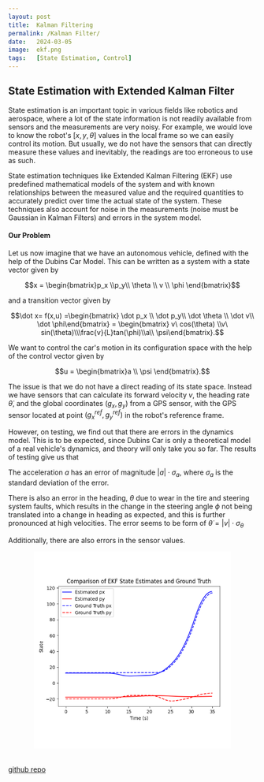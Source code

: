 ```yaml
---
layout: post
title:  Kalman Filtering
permalink: /Kalman Filter/
date:   2024-03-05
image:  ekf.png
tags:   [State Estimation, Control]
---
```

## State Estimation with Extended Kalman Filter

State estimation is an important topic in various fields like robotics and aerospace, where a lot of the state information is not readily available from sensors and the measurements are very noisy. For example, we would love to know the robot's $[x,y,\theta]$ values in the local frame so we can easily control its motion. But usually, we do not have the sensors that can directly measure these values and inevitably, the readings are too erroneous to use as such.

State estimation techniques like Extended Kalman Filtering (EKF) use predefined mathematical models of the system and with known relationships between the measured value and the required quantities to accurately predict over time the actual state of the system. These techniques also account for noise in the measurements (noise must be Gaussian in Kalman Filters) and errors in the system model.

#### Our Problem

Let us now imagine that we have an autonomous vehicle, defined with the help of the Dubins Car Model. This can be written as a system with a state vector given by

$$x = \begin{bmatrix}p_x \\p_y\\ \theta \\ v \\ \phi \end{bmatrix}$$

and a transition vector given by

$$\dot x= f(x,u) =\begin{bmatrix} \dot p_x \\ \dot p_y\\ \dot \theta \\ \dot v\\ \dot \phi\end{bmatrix} = \begin{bmatrix} v\ cos(\theta) \\v\ sin(\theta)\\\frac{v}{L}tan(\phi)\\a\\ \psi\end{bmatrix}.$$

We want to control the car's motion in its configuration space with the help of the control vector given by

$$u = \begin{bmatrix}a \\ \psi \end{bmatrix}.$$

The issue is that we do not have a direct reading of its state space. Instead we have sensors that can calculate its forward velocity $v$, the heading rate $\dot \theta$, and the global coordinates $(g_x, g_y)$ from a GPS sensor, with the GPS sensor located at point $(g_x^{ref}, g_y^{ref})$ in the robot's reference frame.

However, on testing, we find out that there are errors in the dynamics model. This is to be expected, since Dubins Car is only a theoretical model of a real vehicle's dynamics, and theory will only take you so far. The results of testing give us that 

The acceleration $a$ has an error of magnitude $|a| \cdot \sigma_a$, where $\sigma_a$ is the standard deviation of the error.

There is also an error in the heading, $\theta$ due to wear in the tire and steering system faults, which results in the change in the steering angle $\phi$ not being translated into a change in heading as expected, and this is further pronounced at high velocities. The error seems to be form of $\dot \theta = |v| \cdot \sigma_\theta$
 

Additionally, there are also errors in the sensor values.



<center><img src="/img/ekf.png" alt="EKF" height="400" width="400"></center>
<br>

[github repo](https://github.com/ashwath-karthikeyan/kalman-filter.git)